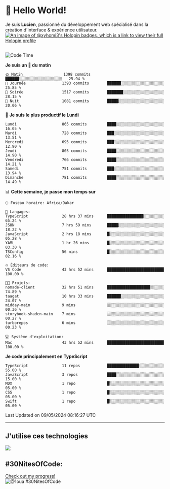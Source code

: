 # 👋 Hello World!

Je suis **Lucien**, passionné du développement web spécialisé dans la création d'interface & expérience utilisateur.
[![An image of @xyhomi3's Holopin badges, which is a link to view their full Holopin profile](https://holopin.me/xyhomi3)](https://holopin.io/@xyhomi3)

##

<!--START_SECTION:waka-->
![Code Time](http://img.shields.io/badge/Code%20Time-1%2C157%20hrs%206%20mins-blue)

**Je suis un 🐤 du matin** 

```text
🌞 Matin                  1398 commits        ██████░░░░░░░░░░░░░░░░░░░   25.94 % 
🌆 Journée                1393 commits        ██████░░░░░░░░░░░░░░░░░░░   25.85 % 
🌃 Soirée                 1517 commits        ███████░░░░░░░░░░░░░░░░░░   28.15 % 
🌙 Nuit                   1081 commits        █████░░░░░░░░░░░░░░░░░░░░   20.06 % 
```
📅 **Je suis le plus productif le Lundi** 

```text
Lundi                    865 commits         ████░░░░░░░░░░░░░░░░░░░░░   16.05 % 
Mardi                    728 commits         ███░░░░░░░░░░░░░░░░░░░░░░   13.51 % 
Mercredi                 695 commits         ███░░░░░░░░░░░░░░░░░░░░░░   12.90 % 
Jeudi                    803 commits         ████░░░░░░░░░░░░░░░░░░░░░   14.90 % 
Vendredi                 766 commits         ████░░░░░░░░░░░░░░░░░░░░░   14.21 % 
Samedi                   751 commits         ███░░░░░░░░░░░░░░░░░░░░░░   13.94 % 
Dimanche                 781 commits         ████░░░░░░░░░░░░░░░░░░░░░   14.49 % 
```


📊 **Cette semaine, je passe mon temps sur** 

```text
🕑︎ Fuseau horaire: Africa/Dakar

💬 Langages: 
TypeScript               28 hrs 37 mins      ████████████████░░░░░░░░░   65.24 % 
JSON                     7 hrs 59 mins       █████░░░░░░░░░░░░░░░░░░░░   18.22 % 
JavaScript               2 hrs 18 mins       █░░░░░░░░░░░░░░░░░░░░░░░░   05.28 % 
YAML                     1 hr 26 mins        █░░░░░░░░░░░░░░░░░░░░░░░░   03.30 % 
TSConfig                 56 mins             █░░░░░░░░░░░░░░░░░░░░░░░░   02.16 % 

🔥 Éditeurs de code: 
VS Code                  43 hrs 52 mins      █████████████████████████   100.00 % 

🐱‍💻 Projets: 
nomade-client            32 hrs 51 mins      ███████████████████░░░░░░   74.89 % 
taagat                   10 hrs 33 mins      ██████░░░░░░░░░░░░░░░░░░░   24.07 % 
midday-main              9 mins              ░░░░░░░░░░░░░░░░░░░░░░░░░   00.36 % 
storybook-shadcn-main    7 mins              ░░░░░░░░░░░░░░░░░░░░░░░░░   00.27 % 
turborepos               6 mins              ░░░░░░░░░░░░░░░░░░░░░░░░░   00.23 % 

💻 Système d'exploitation: 
Mac                      43 hrs 52 mins      █████████████████████████   100.00 % 
```

**Je code principalement en TypeScript** 

```text
TypeScript               11 repos            ██████████████░░░░░░░░░░░   55.00 % 
JavaScript               3 repos             ████░░░░░░░░░░░░░░░░░░░░░   15.00 % 
MDX                      1 repo              █░░░░░░░░░░░░░░░░░░░░░░░░   05.00 % 
CSS                      1 repo              █░░░░░░░░░░░░░░░░░░░░░░░░   05.00 % 
Swift                    1 repo              █░░░░░░░░░░░░░░░░░░░░░░░░   05.00 % 
```




 Last Updated on 09/05/2024 08:16:27 UTC
<!--END_SECTION:waka-->
---

## J'utilise ces technologies

<p align="left">
  <a href="https://skillicons.dev">
    <img src="https://skillicons.dev/icons?i=ts,js,md,scss,tailwind,react,redux,docker,express,astro,vite,nextjs,vercel,figma,ableton" />
  </a>
</p>

## #30NitesOfCode:
  [Check out my progress!](https://www.codedex.io/@1oua/30-nites-of-code)  
  ![@1oua #30NitesOfCode](https://www.codedex.io/api/petStatus?user=1oua)
